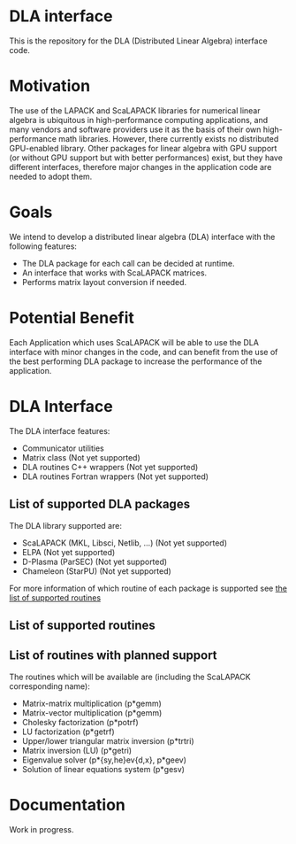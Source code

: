 # DLA interface

This is the repository for the DLA (Distributed Linear Algebra) interface code.

# Motivation

The use of the LAPACK and ScaLAPACK libraries for numerical linear algebra is ubiquitous in high-performance computing applications,
and many vendors and software providers use it as the basis of their own high-performance math libraries.
However, there currently exists no distributed GPU-enabled library.
Other packages for linear algebra with GPU support (or without GPU support but with better performances) exist,
but they have different interfaces, therefore major changes in the application code are needed to adopt them.

# Goals

We intend to develop a distributed linear algebra (DLA) interface with the following features:
- The DLA package for each call can be decided at runtime.
- An interface that works with ScaLAPACK matrices.
- Performs matrix layout conversion if needed.

# Potential Benefit

Each Application which uses ScaLAPACK will be able to use the DLA interface with minor changes in the code,
and can benefit from the use of the best performing DLA package to increase the performance of the application.

# DLA Interface

The DLA interface features:
- Communicator utilities
- Matrix class (Not yet supported)
- DLA routines C++ wrappers (Not yet supported)
- DLA routines Fortran wrappers (Not yet supported)

## List of supported DLA packages

The DLA library supported are:
- ScaLAPACK (MKL, Libsci, Netlib, ...) (Not yet supported)
- ELPA (Not yet supported)
- D-Plasma (ParSEC) (Not yet supported)
- Chameleon (StarPU) (Not yet supported)

For more information of which routine of each package is supported see [the list of supported routines](#list-of-supported-dla-packages)

## List of supported routines

## List of routines with planned support

The routines which will be available are (including the ScaLAPACK corresponding name):
- Matrix-matrix multiplication (p\*gemm)
- Matrix-vector multiplication (p\*gemm)
- Cholesky factorization (p\*potrf)
- LU factorization (p\*getrf)
- Upper/lower triangular matrix inversion (p\*trtri)
- Matrix inversion (LU) (p\*getri)
- Eigenvalue solver (p\*{sy,he}ev{d,x}, p\*geev)
- Solution of linear equations system (p\*gesv)

# Documentation

Work in progress.

